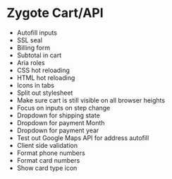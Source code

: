 # Zygote Cart/API

- Autofill inputs
- SSL seal
- Billing form
- Subtotal in cart
- Aria roles
- CSS hot reloading
- HTML hot reloading
- Icons in tabs
- Split out stylesheet
- Make sure cart is still visible on all browser heights
- Focus on inputs on step change
- Dropdown for shipping state
- Dropdown for payment Month
- Dropdown for payment year
- Test out Google Maps API for address autofill
- Client side validation
- Format phone numbers
- Format card numbers
- Show card type icon

